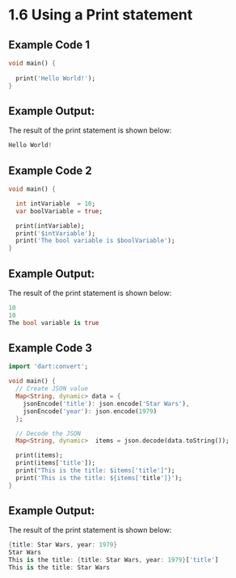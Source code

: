 # 1.6 Using a Print statement

## Example Code 1

```dart
void main() {
 
  print('Hello World!');
}

``` 

## Example Output:

The result of the print statement is shown below:

```dart
Hello World!
```

## Example Code 2

```dart
void main() {

  int intVariable  = 10;
  var boolVariable = true;

  print(intVariable);
  print('$intVariable');
  print('The bool variable is $boolVariable');
}

```


## Example Output:

The result of the print statement is shown below:

```dart
10
10
The bool variable is true
```

## Example Code 3

```dart
import 'dart:convert';

void main() {
  // Create JSON value
  Map<String, dynamic> data = {
    jsonEncode('title'): json.encode('Star Wars'),
    jsonEncode('year'): json.encode(1979)
  };

  // Decode the JSON
  Map<String, dynamic>  items = json.decode(data.toString());

  print(items);
  print(items['title']);
  print("This is the title: $items['title']");
  print('This is the title: ${items['title']}');
}
```


## Example Output:

The result of the print statement is shown below:

```dart
{title: Star Wars, year: 1979}
Star Wars
This is the title: {title: Star Wars, year: 1979}['title']
This is the title: Star Wars
```
